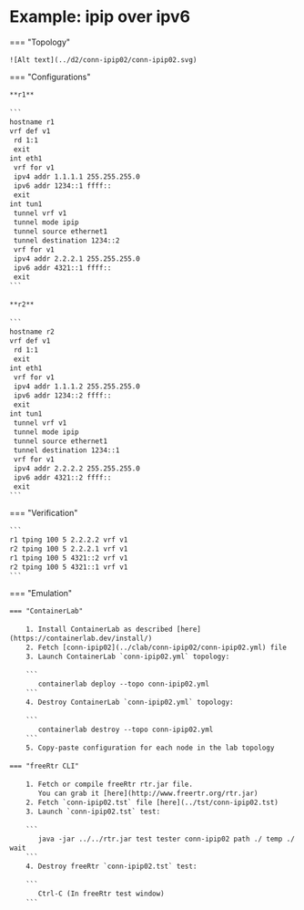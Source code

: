 # Example: ipip over ipv6

=== "Topology"

    ![Alt text](../d2/conn-ipip02/conn-ipip02.svg)

=== "Configurations"

    **r1**

    ```
    hostname r1
    vrf def v1
     rd 1:1
     exit
    int eth1
     vrf for v1
     ipv4 addr 1.1.1.1 255.255.255.0
     ipv6 addr 1234::1 ffff::
     exit
    int tun1
     tunnel vrf v1
     tunnel mode ipip
     tunnel source ethernet1
     tunnel destination 1234::2
     vrf for v1
     ipv4 addr 2.2.2.1 255.255.255.0
     ipv6 addr 4321::1 ffff::
     exit
    ```

    **r2**

    ```
    hostname r2
    vrf def v1
     rd 1:1
     exit
    int eth1
     vrf for v1
     ipv4 addr 1.1.1.2 255.255.255.0
     ipv6 addr 1234::2 ffff::
     exit
    int tun1
     tunnel vrf v1
     tunnel mode ipip
     tunnel source ethernet1
     tunnel destination 1234::1
     vrf for v1
     ipv4 addr 2.2.2.2 255.255.255.0
     ipv6 addr 4321::2 ffff::
     exit
    ```

=== "Verification"

    ```
    r1 tping 100 5 2.2.2.2 vrf v1
    r2 tping 100 5 2.2.2.1 vrf v1
    r1 tping 100 5 4321::2 vrf v1
    r2 tping 100 5 4321::1 vrf v1
    ```

=== "Emulation"

    === "ContainerLab"

        1. Install ContainerLab as described [here](https://containerlab.dev/install/)  
        2. Fetch [conn-ipip02](../clab/conn-ipip02/conn-ipip02.yml) file  
        3. Launch ContainerLab `conn-ipip02.yml` topology:  

        ```
           containerlab deploy --topo conn-ipip02.yml  
        ```
        4. Destroy ContainerLab `conn-ipip02.yml` topology:  

        ```
           containerlab destroy --topo conn-ipip02.yml  
        ```
        5. Copy-paste configuration for each node in the lab topology

    === "freeRtr CLI"

        1. Fetch or compile freeRtr rtr.jar file.  
           You can grab it [here](http://www.freertr.org/rtr.jar)  
        2. Fetch `conn-ipip02.tst` file [here](../tst/conn-ipip02.tst)  
        3. Launch `conn-ipip02.tst` test:  

        ```
           java -jar ../../rtr.jar test tester conn-ipip02 path ./ temp ./ wait
        ```
        4. Destroy freeRtr `conn-ipip02.tst` test:  

        ```
           Ctrl-C (In freeRtr test window)
        ```

